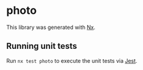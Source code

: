 # photo

This library was generated with [Nx](https://nx.dev).

## Running unit tests

Run `nx test photo` to execute the unit tests via [Jest](https://jestjs.io).
